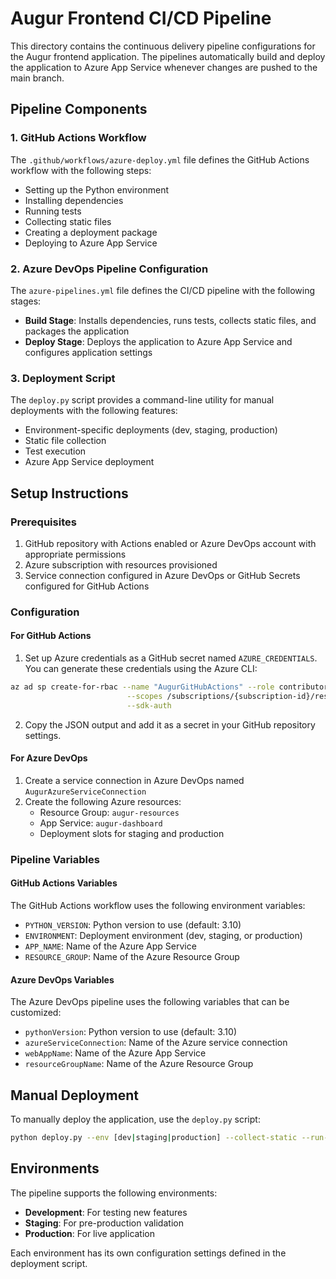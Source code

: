 # Augur Frontend CI/CD Pipeline

This directory contains the continuous delivery pipeline configurations for the Augur frontend application. The pipelines automatically build and deploy the application to Azure App Service whenever changes are pushed to the main branch.

## Pipeline Components

### 1. GitHub Actions Workflow

The `.github/workflows/azure-deploy.yml` file defines the GitHub Actions workflow with the following steps:

- Setting up the Python environment
- Installing dependencies
- Running tests
- Collecting static files
- Creating a deployment package
- Deploying to Azure App Service

### 2. Azure DevOps Pipeline Configuration

The `azure-pipelines.yml` file defines the CI/CD pipeline with the following stages:

- **Build Stage**: Installs dependencies, runs tests, collects static files, and packages the application
- **Deploy Stage**: Deploys the application to Azure App Service and configures application settings

### 3. Deployment Script

The `deploy.py` script provides a command-line utility for manual deployments with the following features:

- Environment-specific deployments (dev, staging, production)
- Static file collection
- Test execution
- Azure App Service deployment

## Setup Instructions

### Prerequisites

1. GitHub repository with Actions enabled or Azure DevOps account with appropriate permissions
2. Azure subscription with resources provisioned
3. Service connection configured in Azure DevOps or GitHub Secrets configured for GitHub Actions

### Configuration

#### For GitHub Actions

1. Set up Azure credentials as a GitHub secret named `AZURE_CREDENTIALS`. You can generate these credentials using the Azure CLI:

```bash
az ad sp create-for-rbac --name "AugurGitHubActions" --role contributor \
                          --scopes /subscriptions/{subscription-id}/resourceGroups/{resource-group} \
                          --sdk-auth
```

2. Copy the JSON output and add it as a secret in your GitHub repository settings.

#### For Azure DevOps

1. Create a service connection in Azure DevOps named `AugurAzureServiceConnection`
2. Create the following Azure resources:
   - Resource Group: `augur-resources`
   - App Service: `augur-dashboard`
   - Deployment slots for staging and production

### Pipeline Variables

#### GitHub Actions Variables

The GitHub Actions workflow uses the following environment variables:

- `PYTHON_VERSION`: Python version to use (default: 3.10)
- `ENVIRONMENT`: Deployment environment (dev, staging, or production)
- `APP_NAME`: Name of the Azure App Service
- `RESOURCE_GROUP`: Name of the Azure Resource Group

#### Azure DevOps Variables

The Azure DevOps pipeline uses the following variables that can be customized:

- `pythonVersion`: Python version to use (default: 3.10)
- `azureServiceConnection`: Name of the Azure service connection
- `webAppName`: Name of the Azure App Service
- `resourceGroupName`: Name of the Azure Resource Group

## Manual Deployment

To manually deploy the application, use the `deploy.py` script:

```bash
python deploy.py --env [dev|staging|production] --collect-static --run-tests
```

## Environments

The pipeline supports the following environments:

- **Development**: For testing new features
- **Staging**: For pre-production validation
- **Production**: For live application

Each environment has its own configuration settings defined in the deployment script.